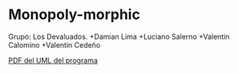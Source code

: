 # Monopoly-morphic
Grupo:  Los Devaluados.
+Damian Lima
+Luciano Salerno
+Valentin Calomino
+Valentin Cedeño



[PDF del UML del programa](https://github.com/qbixxx/Monopoly-morphic/files/15135817/exported_from_idea.drawio.pdf)
